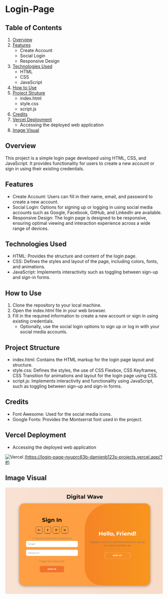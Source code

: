 # Login-Page

## Table of Contents
1. [Overview](#Overview)
2. [Features](#Features)
    - Create Account
    - Social Login
    - Responsive Design
4. [Technologies Used](#Technologies-Used)
    - HTML
    - CSS
    - JavaScript
6. [How to Use](#How-to-Use)
7. [Project Struture](#Project-Struture)
    - index.html
    - style.css
    - script.js
9. [Credits](#Credits)
10. [Vercel Deployment](#Vercel-Deployment)
    - Accessing the deployed web application
12. [Image Visual](#Image-Visual)

## Overview

This project is a simple login page developed using HTML, CSS, and JavaScript. It provides functionality for users to create a new account or sign in using their existing credentials.

## Features

- Create Account: Users can fill in their name, email, and password to create a new account.
- Social Login: Options for signing up or logging in using social media accounts such as Google, Facebook, GitHub, and LinkedIn are available.
- Responsive Design: The login page is designed to be responsive, ensuring optimal viewing and interaction experience across a wide range of devices.

## Technologies Used

- HTML: Provides the structure and content of the login page.
- CSS: Defines the styles and layout of the page, including colors, fonts, and animations.
- JavaScript: Implements interactivity such as toggling between sign-up and sign-in forms.

## How to Use

1. Clone the repository to your local machine.
2. Open the index.html file in your web browser.
3. Fill in the required information to create a new account or sign in using existing credentials.
    - Optionally, use the social login options to sign up or log in with your social media accounts.

## Project Structure

- index.html: Contains the HTML markup for the login page layout and structure.
- style.css: Defines the styles, the use of CSS Flexbox, CSS Keyframes, CSS Transition for animations and layout for the login page using CSS.
- script.js: Implements interactivity and functionality using JavaScript, such as toggling between sign-up and sign-in forms.

## Credits

- Font Awesome: Used for the social media icons.
- Google Fonts: Provides the Montserrat font used in the project.

## Vercel Deployment

- Accessing the deployed web application

![Vercel](https://img.shields.io/badge/Deployed%20on-Vercel-black?logo=vercel)
[(https://login-page-nyuprc63b-damienb123s-projects.vercel.app/?#)](https://login-page-nyuprc63b-damienb123s-projects.vercel.app/?#)



## Image Visual

<img src="Login-Page.png" width=600>

